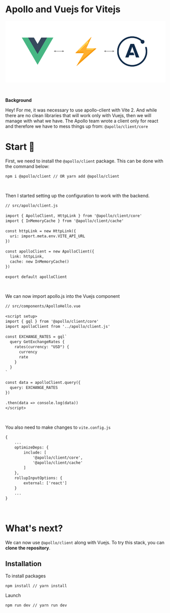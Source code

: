 # Apollo and Vuejs for Vitejs

<p align="center">
  <img src="https://raw.githubusercontent.com/Rezvitsky/vitejs-apollo/main/src/assets/logo.png">
  <br>
</p>

<br>

**Background**

Hey! For me, it was necessary to use apollo-client with Vite 2. And while there are no clean libraries that will work only with Vuejs, then we will manage with what we have. The Apollo team wrote a client only for react and therefore we have to mess things up from: ```@apollo/client/core```

# Start 🚀

First, we need to install the ```@apollo/client``` package. This can be done with the command below:

    npm i @apollo/client // OR yarn add @apollo/client

<br>

Then I started setting up the configuration to work with the backend.
```
// src/apollo/client.js

import { ApolloClient, HttpLink } from '@apollo/client/core'
import { InMemoryCache } from '@apollo/client/cache'

const httpLink = new HttpLink({
  uri: import.meta.env.VITE_API_URL
})

const apolloClient = new ApolloClient({
  link: httpLink, 
  cache: new InMemoryCache()
})

export default apolloClient
```
<br>

We can now import apollo.js into the Vuejs component
```
// src/components/ApolloHello.vue

<script setup>
import { gql } from '@apollo/client/core'
import apolloClient from '../apollo/client.js'

const EXCHANGE_RATES = gql`
  query GetExchangeRates {
    rates(currency: "USD") {
      currency
      rate
    }
  }
`

const data = apolloClient.query({
  query: EXCHANGE_RATES
})

.then(data => console.log(data))
</script>
```

<br>

You also need to make changes to ```vite.config.js```
```
{
    ...
    optimizeDeps: {
        include: [
            '@apollo/client/core',
            '@apollo/client/cache'
        ]
    },
    rollupInputOptions: {
        external: ['react']
    }
    ...
}
```

<br>

# What's next?
We can now use ```@apollo/client``` along with Vuejs. To try this stack, you can **clone the repository**.

## Installation
To install packages

    npm install // yarn install

Launch

    npm run dev // yarn run dev
